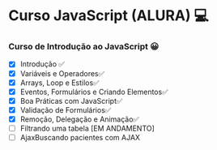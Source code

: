 # Curso JavaScript (ALURA) :computer:

### Curso de Introdução ao JavaScript :grinning:

- [x] Introdução :white_check_mark:
- [x] Variáveis e Operadores:white_check_mark:
- [x] Arrays, Loop e Estilos:white_check_mark:
- [x] Eventos, Formulários e Criando Elementos:white_check_mark:
- [x] Boa Práticas com JavaScript:white_check_mark:
- [x] Validação de Formulários:white_check_mark:
- [x] Remoção, Delegação e Animação:white_check_mark:
- [ ] Filtrando uma tabela [EM ANDAMENTO]
- [ ] AjaxBuscando pacientes com AJAX
